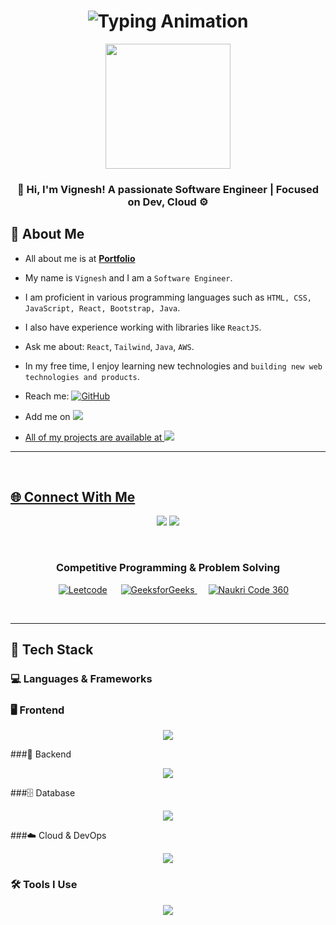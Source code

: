 <h1 align="center">
  <img src="https://readme-typing-svg.herokuapp.com?font=Fira+Code&size=25&pause=1000&center=true&vCenter=true&width=500&lines=Hi+I'm+Vignesh!;Full-Stack+Developer;Building+Cool+Things+🚀" alt="Typing Animation" />
</h1>

<p align="center">
  <img src="" height="200"/>
</p>

<h3 align="center">
  <strong>🚀 Hi, I'm Vignesh! A passionate Software Engineer | Focused on Dev, Cloud ⚙️</strong>
</h3>

## 🧠 About Me

<!-- - All about me is at **[Portfolio](https://tonmoysu.netlify.app/)** -->
- All about me is at **[Portfolio]()**

- My name is `Vignesh` and I am a `Software Engineer`.
- I am proficient in various programming languages such as `HTML, CSS, JavaScript, React, Bootstrap, Java`.
- I also have experience working with libraries like `ReactJS`.
- Ask me about: `React`, `Tailwind`, `Java`, `AWS`.  
- In my free time, I enjoy learning new technologies and `building new web technologies and products`.
- Reach me: <a href="mailto:vickeevicky199@gmail.com" target="_blank"><img alt="GitHub" src="https://img.shields.io/badge/-vickeevicky199@gmail.com-c14438?style=flat-square&logo=Gmail&logoColor=white"></a>
- Add me on <a href="" target="_blank"><img src="https://img.shields.io/badge/LinkedIn-green">
- All of my projects are available at <a href="" target="_blank"><img src="https://img.shields.io/badge/Github-008080">

---
<br />

## 🌐 Connect With Me

<p align="center">
  <a href="" target="_blank"><img src="https://skillicons.dev/icons?i=linkedin" /></a>
  <a href="mailto:vickeevicky199@gmail.com"><img src="https://skillicons.dev/icons?i=gmail" /></a>
</p>
<br />
  

<div align="center">
<h3>Competitive Programming & Problem Solving
</h3>
<p align="center">
  &emsp;
    <a href="https://leetcode.com/vigneshdevops/"><img alt = "Leetcode" src="https://img.shields.io/badge/LeetCode%20-%23FFA116.svg?style=plastic&logo=leetcode&logoColor=black" /></a>
  &emsp;
    <a href="https://www.geeksforgeeks.org/user/vickeevibq1a/">
      <img alt="GeeksforGeeks" src="https://img.shields.io/badge/GeeksforGeeks-%2300C853.svg?style=plastic&logo=geeksforgeeks&logoColor=white" />
    </a>
  &emsp;
    <a href="https://www.naukri.com/code360/profile/f2550ec8-0bc8-4bec-a7ba-a2aed1b3da9c">
      <img alt="Naukri Code 360" src="https://img.shields.io/badge/Naukri%20Code360-2C2E83?style=plastic&logo=data:image/svg+xml;base64,PHN2ZyB3aWR0aD0iMTgiIGhlaWdodD0iMTgiIHZpZXdCb3g9IjAgMCA0OCA0OCI+PHJlY3Qgd2lkdGg9IjQ4IiBoZWlnaHQ9IjQ4IiBmaWxsPSIjMmMyZTgzIiByeD0iNSIvPjx0ZXh0IHg9IjE0IiB5PSIzMiIgc3R5bGU9ImZpbGw6I2ZmZjtmb250LXdlaWdodDpib2xkO2ZvbnQtc2l6ZToxM3B4O2ZvbnQtZmFtaWx5OnNhbnMtc2VyaWYiPkM2MDwvdGV4dD48L3N2Zz4=" />
    </a>
</p></div>
<br />

---

## 🧰 Tech Stack

### 💻 Languages & Frameworks
### 🖥️ Frontend
<p align="center"> <img src="https://skillicons.dev/icons?i=html,css,js,ts,react,tailwind,bootstrap" /> </p>

###🧠 Backend
<p align="center"> <img src="https://skillicons.dev/icons?i=nodejs,java" /> </p>

###🗄️ Database
<p align="center"> <img src="https://skillicons.dev/icons?i=mysql" /> </p>

###☁️ Cloud & DevOps
<p align="center"> <img src="https://skillicons.dev/icons?i=aws,azure,docker,kubernetes" /> </p>

### 🛠️ Tools I Use
<p align="center">
  <img src="https://skillicons.dev/icons?i=git,github,vscode,vercel,postman,prisma,figma,npm" />
</p>

 

